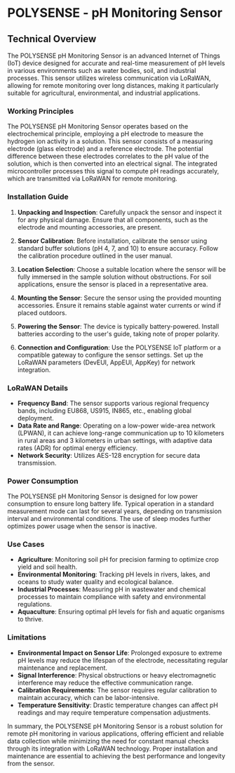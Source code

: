# POLYSENSE - pH Monitoring Sensor 

## Technical Overview

The POLYSENSE pH Monitoring Sensor is an advanced Internet of Things (IoT) device designed for accurate and real-time measurement of pH levels in various environments such as water bodies, soil, and industrial processes. This sensor utilizes wireless communication via LoRaWAN, allowing for remote monitoring over long distances, making it particularly suitable for agricultural, environmental, and industrial applications.

### Working Principles

The POLYSENSE pH Monitoring Sensor operates based on the electrochemical principle, employing a pH electrode to measure the hydrogen ion activity in a solution. This sensor consists of a measuring electrode (glass electrode) and a reference electrode. The potential difference between these electrodes correlates to the pH value of the solution, which is then converted into an electrical signal. The integrated microcontroller processes this signal to compute pH readings accurately, which are transmitted via LoRaWAN for remote monitoring.

### Installation Guide

1. **Unpacking and Inspection**: Carefully unpack the sensor and inspect it for any physical damage. Ensure that all components, such as the electrode and mounting accessories, are present.

2. **Sensor Calibration**: Before installation, calibrate the sensor using standard buffer solutions (pH 4, 7, and 10) to ensure accuracy. Follow the calibration procedure outlined in the user manual.

3. **Location Selection**: Choose a suitable location where the sensor will be fully immersed in the sample solution without obstructions. For soil applications, ensure the sensor is placed in a representative area.

4. **Mounting the Sensor**: Secure the sensor using the provided mounting accessories. Ensure it remains stable against water currents or wind if placed outdoors.

5. **Powering the Sensor**: The device is typically battery-powered. Install batteries according to the user's guide, taking note of proper polarity.

6. **Connection and Configuration**: Use the POLYSENSE IoT platform or a compatible gateway to configure the sensor settings. Set up the LoRaWAN parameters (DevEUI, AppEUI, AppKey) for network integration.

### LoRaWAN Details

- **Frequency Band**: The sensor supports various regional frequency bands, including EU868, US915, IN865, etc., enabling global deployment.
- **Data Rate and Range**: Operating on a low-power wide-area network (LPWAN), it can achieve long-range communication up to 10 kilometers in rural areas and 3 kilometers in urban settings, with adaptive data rates (ADR) for optimal energy efficiency.
- **Network Security**: Utilizes AES-128 encryption for secure data transmission.

### Power Consumption

The POLYSENSE pH Monitoring Sensor is designed for low power consumption to ensure long battery life. Typical operation in a standard measurement mode can last for several years, depending on transmission interval and environmental conditions. The use of sleep modes further optimizes power usage when the sensor is inactive.

### Use Cases

- **Agriculture**: Monitoring soil pH for precision farming to optimize crop yield and soil health.
- **Environmental Monitoring**: Tracking pH levels in rivers, lakes, and oceans to study water quality and ecological balance.
- **Industrial Processes**: Measuring pH in wastewater and chemical processes to maintain compliance with safety and environmental regulations.
- **Aquaculture**: Ensuring optimal pH levels for fish and aquatic organisms to thrive.

### Limitations

- **Environmental Impact on Sensor Life**: Prolonged exposure to extreme pH levels may reduce the lifespan of the electrode, necessitating regular maintenance and replacement.
- **Signal Interference**: Physical obstructions or heavy electromagnetic interference may reduce the effective communication range.
- **Calibration Requirements**: The sensor requires regular calibration to maintain accuracy, which can be labor-intensive.
- **Temperature Sensitivity**: Drastic temperature changes can affect pH readings and may require temperature compensation adjustments.

In summary, the POLYSENSE pH Monitoring Sensor is a robust solution for remote pH monitoring in various applications, offering efficient and reliable data collection while minimizing the need for constant manual checks through its integration with LoRaWAN technology. Proper installation and maintenance are essential to achieving the best performance and longevity from the sensor.